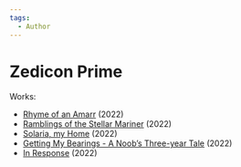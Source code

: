 ```yaml
---
tags:
  - Author
---
```


#  Zedicon Prime

Works:

- [Rhyme of an Amarr](./rhymeofanamarr.md) (2022)
- [Ramblings of the Stellar Mariner](./ramblingsofthestellarmariner.md) (2022)
- [Solaria, my Home](./solariamyhome.md) (2022)
- [Getting My Bearings - A Noob’s Three-year Tale](./gettingmybearings.md) (2022)
- [In Response](./inresponse.md) (2022)
